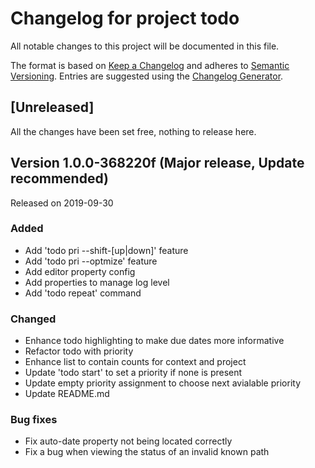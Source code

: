 # Changelog for project todo
All notable changes to this project will be documented in this file.

The format is based on [Keep a Changelog](https://keepachangelog.com/en/1.0.0/) 
and adheres to [Semantic Versioning](https://semver.org/spec/v2.0.0.html).
Entries are suggested using the [Changelog Generator](https://github.com/avanderw/changelog).

## [Unreleased]
All the changes have been set free, nothing to release here.

## Version 1.0.0-368220f (Major release, Update recommended)
Released on 2019-09-30

### Added
- Add 'todo pri --shift-[up|down]' feature
- Add 'todo pri --optmize' feature
- Add editor property config
- Add properties to manage log level
- Add 'todo repeat' command

### Changed
- Enhance todo highlighting to make due dates more informative
- Refactor todo with priority
- Enhance list to contain counts for context and project
- Update 'todo start' to set a priority if none is present
- Update empty priority assignment to choose next avialable priority
- Update README.md

### Bug fixes
- Fix auto-date property not being located correctly
- Fix a bug when viewing the status of an invalid known path